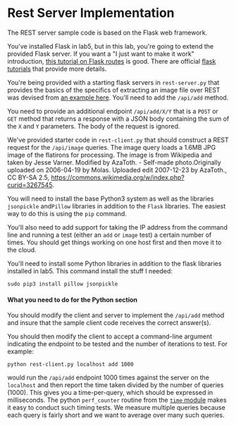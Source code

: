 # Rest Server Implementation

The REST server sample code is based on the Flask web framework.

You've installed Flask in lab5, but in this lab, you're going to extend the provided Flask server. If you want a "I just want to make it work" introduction, [this tutorial on Flask routes](https://hackersandslackers.com/the-art-of-building-flask-routes/) is good. There are official [flask tutorials](https://flask.palletsprojects.com/en/1.1.x/tutorial/) that provide more details.

You're being provided with a starting flask servers in `rest-server.py` that provides the basics of the specifics of extracting an image file over REST was devised from [an example here](https://gist.github.com/kylehounslow/767fb72fde2ebdd010a0bf4242371594). You'll need to add the `/api/add` method.

You need to provide an additional endpoint `/api/add/X/Y` that is a `POST` or `GET` method that returns a response with a JSON body containing the sum of the `X` and `Y` parameters. The body of the request is ignored.

We've provided starter code in `rest-client.py` that should construct a REST request for the `/api/image` queries. The image query loads a 1.6MB JPG image of the flatirons for processing. The image is from Wikipedia and taken by Jesse Varner. Modified by AzaToth. - Self-made photo.Originally uploaded on 2006-04-19 by Molas. Uploaded edit 2007-12-23 by AzaToth., CC BY-SA 2.5, https://commons.wikimedia.org/w/index.php?curid=3267545.

You will need to install the base Python3 system as well as the libraries `jsonpickle` and`Pillow` libraries in addition to the `Flask` libraries. The easiest way to do this is using the `pip` command.

You'll also need to add support for taking the IP address from the command line and running a test (either an `add` or `image` test) a certain number of times. You should get things working on one host first and then move it to the cloud.

You'll need to install some Python libraries in addition to the flask libraries installed in lab5. This command install the stuff I needed:
```
sudo pip3 install pillow jsonpickle
```

#### What you need to do for the Python section

You should modify the client and server to implement the `/api/add` method and insure that the sample client code receives the correct answer(s).

You should then modify the client to accept a command-line argument indicating the endpoint to be tested and the number of iterations to test. For example:
```
python rest-client.py localhost add 1000
```
would run the `/api/add` endpoint 1000 times against the server on the `localhost` and then report the time taken divided by the number of queries (1000). This gives you a time-per-query, which should be expressed in milliseconds. The python `perf_counter` routine from the [`time` module](https://docs.python.org/3/library/time.html) makes it easy to conduct such timing tests. We measure multiple queries because each query is fairly short and we want to average over many such queries.